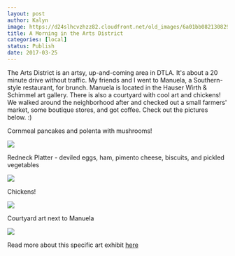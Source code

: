 ```yaml
---
layout: post
author: Kalyn
image: https://d24slhcvzhzz82.cloudfront.net/old_images/6a01bb08213082970d01bb09834676970d-pi.jpg
title: A Morning in the Arts District
categories: [local]
status: Publish
date: 2017-03-25
---
```


The Arts District is an artsy, up-and-coming area in DTLA. It's about a 20 minute drive without traffic. My friends and I went to Manuela, a Southern-style restaurant, for brunch. Manuela is located in the Hauser Wirth &amp; Schimmel art gallery. There is also a courtyard with cool art and chickens! We walked around the neighborhood after and checked out a small farmers' market, some boutique stores, and got coffee. Check out the pictures below. :)

Cornmeal pancakes and polenta with mushrooms!


![](https://d24slhcvzhzz82.cloudfront.net/old_images/6a01bb08213082970d01bb098346ae970d-pi.jpg)

Redneck Platter - deviled eggs, ham, pimento cheese, biscuits, and pickled vegetables


![](https://d24slhcvzhzz82.cloudfront.net/old_images/6a01bb08213082970d01b8d26a7618970c-pi.jpg)

Chickens!


![](https://d24slhcvzhzz82.cloudfront.net/old_images/6a01bb08213082970d01bb098346d9970d-pi.jpg)

Courtyard art next to Manuela


![](https://d24slhcvzhzz82.cloudfront.net/old_images/6a01bb08213082970d01b7c8e00f99970b-pi.jpg)

Read more about this specific art exhibit [here](https://www.hauserwirthlosangeles.com/exhibitions/jason-rhoades-installations-1994-2006-20170219)

